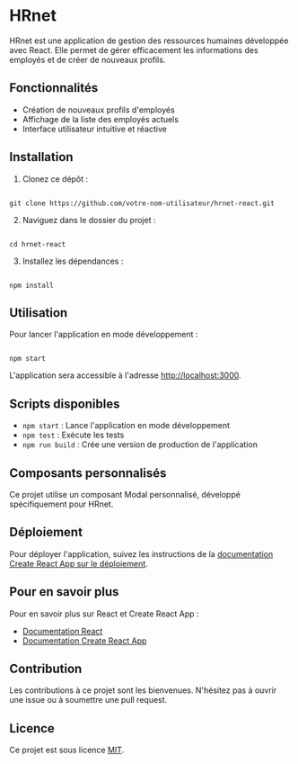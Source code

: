 # HRnet

HRnet est une application de gestion des ressources humaines développée avec React. Elle permet de gérer efficacement les informations des employés et de créer de nouveaux profils.

## Fonctionnalités

- Création de nouveaux profils d'employés
- Affichage de la liste des employés actuels
- Interface utilisateur intuitive et réactive

## Installation

1. Clonez ce dépôt :
```

git clone https://github.com/votre-nom-utilisateur/hrnet-react.git

```

2. Naviguez dans le dossier du projet :
```

cd hrnet-react

```

3. Installez les dépendances :
```

npm install

```

## Utilisation

Pour lancer l'application en mode développement :

```

npm start

```

L'application sera accessible à l'adresse [http://localhost:3000](http://localhost:3000).

## Scripts disponibles

- `npm start` : Lance l'application en mode développement
- `npm test` : Exécute les tests
- `npm run build` : Crée une version de production de l'application

## Composants personnalisés

Ce projet utilise un composant Modal personnalisé, développé spécifiquement pour HRnet.

## Déploiement

Pour déployer l'application, suivez les instructions de la [documentation Create React App sur le déploiement](https://facebook.github.io/create-react-app/docs/deployment).

## Pour en savoir plus

Pour en savoir plus sur React et Create React App :

- [Documentation React](https://reactjs.org/)
- [Documentation Create React App](https://facebook.github.io/create-react-app/docs/getting-started)

## Contribution

Les contributions à ce projet sont les bienvenues. N'hésitez pas à ouvrir une issue ou à soumettre une pull request.

## Licence

Ce projet est sous licence [MIT](https://choosealicense.com/licenses/mit/).
```

